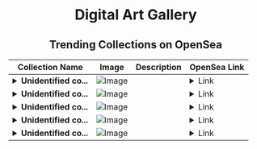 <div align="center">

# Digital Art Gallery

## Trending Collections on OpenSea

| Collection Name                       | Image                                                                                     | Description                       | OpenSea Link                                                                                          |
|---------------------------------------|-------------------------------------------------------------------------------------------|-----------------------------------|--------------------------------------------------------------------------------------------------------|
| **<details><summary>Unidentified co...</summary>Unidentified contract caedf6ea-ddd5-4cf5-b101-c4b4a8170da4</details>** | ![Image](https://i.seadn.io/s/raw/files/104bf387dad8775eaf6d28ae99bd2f72.jpg?w=500&auto=format?w=200&auto=format) |  | <details><summary>Link</summary>[Unidentified contract caedf6ea-ddd5-4cf5-b101-c4b4a8170da4](https://opensea.io/collection/unidentified-contract-caedf6ea-ddd5-4cf5-b101-c4b4)</details> |
| **<details><summary>Unidentified co...</summary>Unidentified contract 39de2570-1e27-4ad3-8238-211a3069e3ae</details>** | ![Image](https://i.seadn.io/s/raw/files/8af52942ec11eeeaf954fb7a9bf7aa0e.png?w=500&auto=format?w=200&auto=format) |  | <details><summary>Link</summary>[Unidentified contract 39de2570-1e27-4ad3-8238-211a3069e3ae](https://opensea.io/collection/unidentified-contract-39de2570-1e27-4ad3-8238-211a)</details> |
| **<details><summary>Unidentified co...</summary>Unidentified contract 9abf6c36-c2c1-4023-8ac5-b991181c895d</details>** | ![Image](https://i.seadn.io/s/raw/files/8af52942ec11eeeaf954fb7a9bf7aa0e.png?w=500&auto=format?w=200&auto=format) |  | <details><summary>Link</summary>[Unidentified contract 9abf6c36-c2c1-4023-8ac5-b991181c895d](https://opensea.io/collection/unidentified-contract-9abf6c36-c2c1-4023-8ac5-b991)</details> |
| **<details><summary>Unidentified co...</summary>Unidentified contract 92297476-2348-416c-a128-b2adf842679a</details>** | ![Image](https://i.seadn.io/s/raw/files/8af52942ec11eeeaf954fb7a9bf7aa0e.png?w=500&auto=format?w=200&auto=format) |  | <details><summary>Link</summary>[Unidentified contract 92297476-2348-416c-a128-b2adf842679a](https://opensea.io/collection/unidentified-contract-92297476-2348-416c-a128-b2ad)</details> |
| **<details><summary>Unidentified co...</summary>Unidentified contract b71b522b-b9cb-4c7d-9827-fb2c5b41e37b</details>** | ![Image](https://i.seadn.io/s/raw/files/8af52942ec11eeeaf954fb7a9bf7aa0e.png?w=500&auto=format?w=200&auto=format) |  | <details><summary>Link</summary>[Unidentified contract b71b522b-b9cb-4c7d-9827-fb2c5b41e37b](https://opensea.io/collection/unidentified-contract-b71b522b-b9cb-4c7d-9827-fb2c)</details> |

</div>